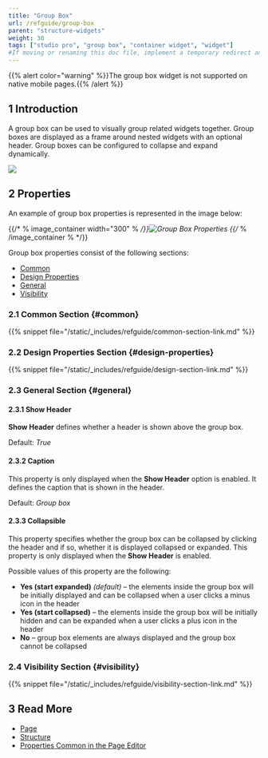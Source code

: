 ```yaml
---
title: "Group Box"
url: /refguide/group-box
parent: "structure-widgets"
weight: 30
tags: ["studio pro", "group box", "container widget", "widget"]
#If moving or renaming this doc file, implement a temporary redirect and let the respective team know they should update the URL in the product. See Mapping to Products for more details.
---
```


{{% alert color="warning" %}}The group box widget is not supported on native mobile pages.{{% /alert %}}

## 1 Introduction

A group box can be used to visually group related widgets together. Group boxes are displayed as a frame around nested widgets with an optional header. Group boxes can be configured to collapse and expand dynamically.

![](/attachments/refguide/modeling/pages/structure-widgets/group-box/group-box.jpg)

## 2 Properties

An example of group box properties is represented in the image below:

{{/* % image_container width="300" % */}}![Group Box Properties](/attachments/refguide/modeling/pages/structure-widgets/group-box/group-box-properties.png)
{{/* % /image_container % */}}

Group box properties consist of the following sections:

* [Common](#common)
* [Design Properties](#design-properties)
* [General](#general)
* [Visibility](#visibility)

### 2.1 Common Section {#common}

{{% snippet file="/static/_includes/refguide/common-section-link.md" %}}

### 2.2 Design Properties Section {#design-properties}

{{% snippet file="/static/_includes/refguide/design-section-link.md" %}} 

### 2.3 General Section {#general}

#### 2.3.1 Show Header

**Show Header** defines whether a header is shown above the group box. 

Default: *True*

#### 2.3.2 Caption

This property is only displayed when the **Show Header** option is enabled. It defines the caption that is shown in the header.

Default: *Group box*

#### 2.3.3 Collapsible

This property specifies whether the group box can be collapsed by clicking the header and if so, whether it is displayed collapsed or expanded. This property is only displayed when the **Show Header** is enabled.

Possible values of this property are the following:

* **Yes (start expanded)**  *(default)* – the elements inside the group box will be initially displayed and can be collapsed when a user clicks a minus icon in the header
* **Yes (start collapsed)** – the elements inside the group box will be initially hidden and can be expanded when a user clicks a plus icon in the header
* **No** – group box elements are always displayed and the group box cannot be collapsed

### 2.4 Visibility Section {#visibility}

{{% snippet file="/static/_includes/refguide/visibility-section-link.md" %}}

## 3 Read More

* [Page](page)
* [Structure](structure-widgets)
* [Properties Common in the Page Editor](common-widget-properties)


